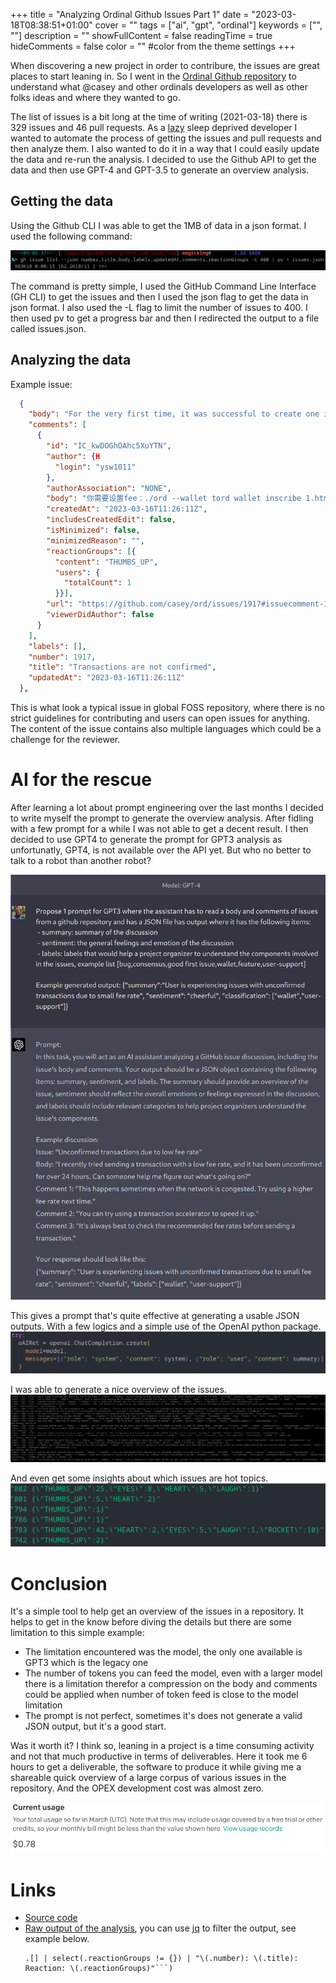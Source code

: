 +++
title = "Analyzing Ordinal Github Issues Part 1"
date = "2023-03-18T08:38:51+01:00"
cover = ""
tags = ["ai", "gpt", "ordinal"]
keywords = ["", ""]
description = ""
showFullContent = false
readingTime = true
hideComments = false
color = "" #color from the theme settings
+++

When discovering a new project in order to contribure, the issues are great places to start leaning in.
So I went in the [Ordinal Github repository](https://github.com/casey/ord) to understand what @casey and other ordinals developers as well as other folks ideas and where they wanted to go.

The list of issues is a bit long at the time of writing (2021-03-18) there is 329 issues and 46 pull requests. As a [lazy](https://en.wikipedia.org/wiki/Lazy_evaluation) sleep deprived developer I wanted to automate the process of getting the issues and pull requests and then analyze them. I also wanted to do it in a way that I could easily update the data and re-run the analysis. I decided to use the Github API to get the data and then use GPT-4 and GPT-3.5 to generate an overview analysis.

## Getting the data

Using the Github CLI I was able to get the 1MB of data in a json format. I used the following command:

![gh issue list --json number,title,body,labels,updatedAt,comments,reactionGroups -L 400 | pv > issues.json](/img/posts/analyzing-ordinal-github-issues/2023-03-18-090742_1308x84_scrot.png)

The command is pretty simple, I used the GitHub Command Line Interface (GH CLI) to get the issues and then I used the json flag to get the data in json format. I also used the -L flag to limit the number of issues to 400. I then used pv to get a progress bar and then I redirected the output to a file called issues.json.

## Analyzing the data

Example issue:
```json
  {
    "body": "For the very first time, it was successful to create one inscription, now transactions are not confirmed, I suspect because of the small fee rate\r\n\r\n<img width=\"557\" alt=\"Снимок экрана 2023-03-11 в 21 30 29\" src=\"https://user-images.githubusercontent.com/53757772/224508408-186dad47-3935-4ad7-8032-5985409a87ff.png\">\r\n\r\n<img width=\"804\" alt=\"Снимок экрана 2023-03-11 в 21 35 40\" src=\"https://user-images.githubusercontent.com/53757772/224508424-16d5f897-0e83-4a04-8c32-73930e2527fe.png\">\r\n\r\nThe balance is completely debited\r\n\r\n<img width=\"563\" alt=\"Снимок экрана 2023-03-11 в 21 36 35\" src=\"https://user-images.githubusercontent.com/53757772/224508755-b202f4e0-dd2e-40cc-bea2-cdd10522bbe8.png\">\r\n\r\n<img width=\"570\" alt=\"Снимок экрана 2023-03-11 в 21 37 04\" src=\"https://user-images.githubusercontent.com/53757772/224508790-e461a21c-8f2e-4a51-962f-cf6171d4b56e.png\">\r\n\r\nhttps://mempool.space/tx/b8d7cd6ba8e2c3387d6c1dfd33ef542ed82aa36425a9a7c2f903a803aaca7015\r\n\r\n\r\n\r\n\r\n\r\nHelp me )",
    "comments": [
      {
        "id": "IC_kwDOGhOAhc5XuYTN",
        "author": {H
          "login": "ysw1011"
        },
        "authorAssociation": "NONE",
        "body": "你需要设置fee：./ord --wallet tord wallet inscribe 1.html --fee-rate 6，但是你没有，所以你只能等，有一个清除本地内存池交易的bitcoin cli命令，但是我不建议你用，因为会把你钱包里数据给搞丢。所以你只能等。或者创建一个新钱包，把当前钱包余额转过去 同来产生新的UTXO",
        "createdAt": "2023-03-16T11:26:11Z",
        "includesCreatedEdit": false,
        "isMinimized": false,
        "minimizedReason": "",
        "reactionGroups": [{
          "content": "THUMBS_UP",
          "users": {
            "totalCount": 1
          }}],
        "url": "https://github.com/casey/ord/issues/1917#issuecomment-1471775949",
        "viewerDidAuthor": false
      }
    ],
    "labels": [],
    "number": 1917,
    "title": "Transactions are not confirmed",
    "updatedAt": "2023-03-16T11:26:11Z"
  },
```

This is what look a typical issue in global FOSS repository, where there is no strict guidelines for contributing and users can open issues for anything. The content of the issue contains also multiple languages which could be a challenge for the reviewer.

# AI for the rescue

After learning a lot about prompt engineering over the last months I decided to write myself the prompt to generate the overview analysis. After fidling with a few prompt for a while I was not able to get a decent result. I then decided to use GPT4 to generate the prompt for GPT3 analysis as unfortunatly, GPT4, is not available over the API yet.
But who no better to talk to a robot than another robot?

![Only robots can understand me.](/img/posts/analyzing-ordinal-github-issues/2023-03-18-090255_1180x1594_scrot.png)

This gives a prompt that's quite effective at generating a usable JSON outputs.
With a few logics and a simple use of the OpenAI python package.
![simple openai api call](/img/posts/analyzing-ordinal-github-issues/2023-03-18-094526_1579x209_scrot.png)

I was able to generate a nice overview of the issues.
![](/img/posts/analyzing-ordinal-github-issues/2023-03-18-080232_3650x783_scrot.png)

And even get some insights about which issues are hot topics.
![](/img/posts/analyzing-ordinal-github-issues/2023-03-18-090208_1272x258_scrot.png)

# Conclusion

It's a simple tool to help get an overview of the issues in a repository. It helps to get in the know before diving the details but there are some limitation to this simple example:
 - The limitation encountered was the model, the only one available is GPT3 which is the legacy one
 - The number of tokens you can feed the model, even with a larger model there is a limitation therefor a compression on the body and comments could be applied when number of token feed is close to the model limitation
 - The prompt is not perfect, sometimes it's does not generate a valid JSON output, but it's a good start.

 Was it worth it? I think so, leaning in a project is a time consuming activity and not that much productive in terms of deliverables.
 Here it took me 6 hours to get a deliverable, the software to produce it while giving me a shareable quick overview of a large corpus of various issues in the repository. And the OPEX development cost was almost zero.

![cost](/img/posts/analyzing-ordinal-github-issues/2023-03-18-090227_857x138_scrot.png)

# Links
  - [Source code](https://github.com/Magicking/openai-issues-analysis/)
  - [Raw output of the analysis](https://github.com/Magicking/openai-issues-analysis/blob/main/classifiedIssue.json), you can use [jq](https://stedolan.github.io/jq/) to filter the output, see example below.
    ```
    .[] | select(.reactionGroups != {}) | "\(.number): \(.title): Reaction: \(.reactionGroups)"```)